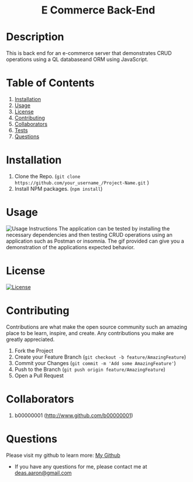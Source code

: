 <h1 align='center'>E Commerce Back-End</h1>

# Description

This is back end for an e-commerce server that demonstrates CRUD operations using a QL databaseand ORM using JavaScript.

# Table of Contents

1. [Installation](#Installation)
2. [Usage](#Usage)
3. [License](#License)
4. [Contributing](#Contributing)
5. [Collaborators](#Collaborators)
6. [Tests](#Tests)
7. [Questions](#Questions)

# Installation

1. Clone the Repo. (`git clone https://github.com/your_username_/Project-Name.git`
   )
2. Install NPM packages. (`npm install`)

# Usage

![Usage Instructions](./assets/appdemo.gif)
The application can be tested by installing the necessary dependencies and then testing CRUD operations using an application such as Postman or insomnia. The gif provided can give you a demonstration of the applications expected behavior.

# License

[![License](https://img.shields.io/badge/License-Apache%202.0-blue.svg)](https://opensource.org/licenses/Apache-2.0)

# Contributing

Contributions are what make the open source community such an amazing place to be learn, inspire, and create. Any contributions you make are greatly appreciated.

1. Fork the Project
2. Create your Feature Branch (`git checkout -b feature/AmazingFeature`)
3. Commit your Changes (`git commit -m 'Add some AmazingFeature'`)
4. Push to the Branch (`git push origin feature/AmazingFeature`)
5. Open a Pull Request

# Collaborators

1.  b00000001 (http://www.github.com/b00000001)

# Questions

Please visit my github to learn more: <a href='http://github.com/b00000001'>My Github</a>

- If you have any questions for me, please contact me at deas.aaron@gmail.com
